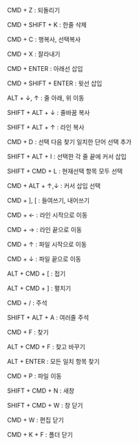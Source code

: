CMD + Z : 되돌리기

CMD + SHIFT + K : 한줄 삭제

CMD + C : 행복사, 선택복사

CMD + X  : 잘라내기

CMD + ENTER : 아래선 삽입

CMD + SHIFT + ENTER : 윗선 삽입

ALT + ↓, ↑ : 줄 아래, 위 이동

SHIFT + ALT + ↓ : 줄바꿈 복사

SHIFT + ALT + ↑ : 라인 복사

CMD + D : 선택 다음 찾기 일치한 단어 선택 추가

SHIFT + ALT + I : 선택한 각 줄 끝에 커서 삽입

SHIFT + CMD + L : 현재선택 항목 모두 선택

CMD + ALT + ↑,↓ : 커서 삽입 선택

CMD + ], [ : 들여쓰기, 내어쓰기

CMD + ← : 라인 시작으로 이동

CMD +   → : 라인 끝으로 이동

CMD + ↑ : 파일 시작으로 이동
 
CMD + ↓ : 파일 끝으로 이동

ALT + CMD + [ : 접기

ALT + CMD + ] : 펼치기

CMD + / : 주석

SHIFT + ALT + A : 여러줄 주석

CMD + F : 찾기

ALT + CMD + F : 찾고 바꾸기

ALT + ENTER :  모든 일치 항목 찾기

CMD + P : 파일 이동

SHIFT + CMD + N : 새창

SHIFT + CMD + W : 창 닫기

CMD + W : 편집 닫기

CMD + K + F : 폴더 닫기

